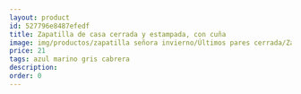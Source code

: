 ```yaml
---
layout: product
id: 527796e8487efedf
title: Zapatilla de casa cerrada y estampada, con cuña
image: img/productos/zapatilla señora invierno/Últimos pares cerrada/Zapatilla de casa cerrada y estampada, con cuña=21=azul marino gris cabrera.webp
price: 21
tags: azul marino gris cabrera
description: 
order: 0
---
```

